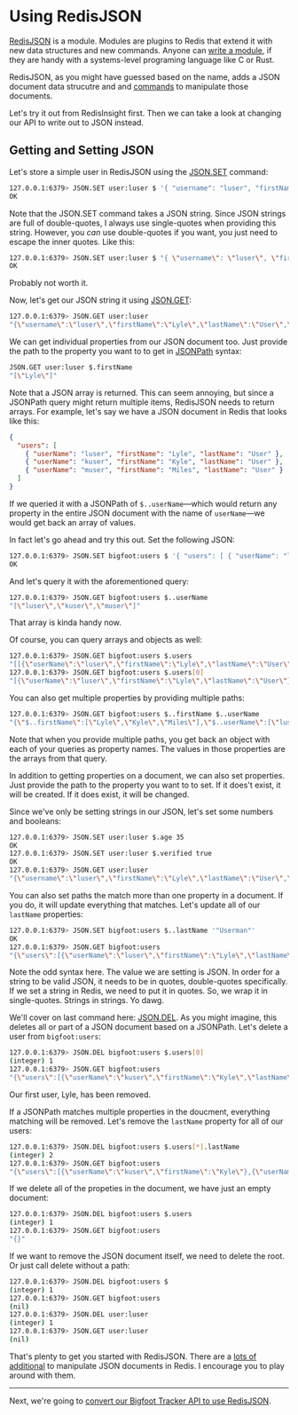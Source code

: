 # Using RedisJSON #

[RedisJSON](https://redis.io/docs/stack/json/) is a module. Modules are plugins to Redis that extend it with new data structures and new commands. Anyone can [write a module](https://redis.io/docs/reference/modules/), if they are handy with a systems-level programing language like C or Rust.

RedisJSON, as you might have guessed based on the name, adds a JSON document data strucutre and and [commands](https://redis.io/commands/?group=json) to manipulate those documents.

Let's try it out from RedisInsight first. Then we can take a look at changing our API to write out to JSON instead.

## Getting and Setting JSON ##

Let's store a simple user in RedisJSON using the [JSON.SET](https://redis.io/commands/json.set/) command:

```bash
127.0.0.1:6379> JSON.SET user:luser $ '{ "username": "luser", "firstName": "Lyle", "lastName": "User" }'
OK
```

Note that the JSON.SET command takes a JSON string. Since JSON strings are full of double-quotes, I always use single-quotes when providing this string. However, you *can* use double-quotes if you want, you just need to escape the inner quotes. Like this:

```bash
127.0.0.1:6379> JSON.SET user:luser $ "{ \"username\": \"luser\", \"firstName\": \"Lyle\", \"lastName\": \"User\" }"
OK
```

Probably not worth it.

Now, let's get our JSON string it using [JSON.GET](https://redis.io/commands/json.get/):

```bash
127.0.0.1:6379> JSON.GET user:luser
"{\"username\":\"luser\",\"firstName\":\"Lyle\",\"lastName\":\"User\",\"age\":35,\"admin\":false,\"occupation\":null}"
```

We can get individual properties from our JSON document too. Just provide the path to the property you want to to get in [JSONPath](https://redis.io/docs/stack/json/path/) syntax:

```bash
JSON.GET user:luser $.firstName
"[\"Lyle\"]"
```

Note that a JSON array is returned. This can seem annoying, but since a JSONPath query might return multiple items, RedisJSON needs to return arrays. For example, let's say we have a JSON document in Redis that looks like this:

```json
{
  "users": [
    { "userName": "luser", "firstName": "Lyle", "lastName": "User" },
    { "userName": "kuser", "firstName": "Kyle", "lastName": "User" },
    { "userName": "muser", "firstName": "Miles", "lastName": "User" }
  ]
}
```

If we queried it with a JSONPath of `$..userName`—which would return any property in the entire JSON document with the name of `userName`—we would get back an array of values.

In fact let's go ahead and try this out. Set the following JSON:

```bash
127.0.0.1:6379> JSON.SET bigfoot:users $ '{ "users": [ { "userName": "luser", "firstName": "Lyle", "lastName": "User" }, { "userName": "kuser", "firstName": "Kyle", "lastName": "User" }, { "userName": "muser", "firstName": "Miles", "lastName": "User" } ] }'
OK
```

And let's query it with the aforementioned query:

```bash
127.0.0.1:6379> JSON.GET bigfoot:users $..userName
"[\"luser\",\"kuser\",\"muser\"]"
```

That array is kinda handy now.

Of course, you can query arrays and objects as well:

```bash
127.0.0.1:6379> JSON.GET bigfoot:users $.users
"[[{\"userName\":\"luser\",\"firstName\":\"Lyle\",\"lastName\":\"User\"},{\"userName\":\"kuser\",\"firstName\":\"Kyle\",\"lastName\":\"User\"},{\"userName\":\"muser\",\"firstName\":\"Miles\",\"lastName\":\"User\"}]]"
127.0.0.1:6379> JSON.GET bigfoot:users $.users[0]
"[{\"userName\":\"luser\",\"firstName\":\"Lyle\",\"lastName\":\"User\"}]"
```

You can also get multiple properties by providing multiple paths:

```bash
127.0.0.1:6379> JSON.GET bigfoot:users $..firstName $..userName
"{\"$..firstName\":[\"Lyle\",\"Kyle\",\"Miles\"],\"$..userName\":[\"luser\",\"kuser\",\"muser\"]}"
```

Note that when you provide multiple paths, you get back an object with each of your queries as property names. The values in those properties are the arrays from that query.

In addition to getting properties on a document, we can also set properties. Just provide the path to the property you want to to set. If it does't exist, it will be created. If it does exist, it will be changed.

Since we've only be setting strings in our JSON, let's set some numbers and booleans:

```bash
127.0.0.1:6379> JSON.SET user:luser $.age 35
OK
127.0.0.1:6379> JSON.SET user:luser $.verified true
OK
127.0.0.1:6379> JSON.GET user:luser
"{\"username\":\"luser\",\"firstName\":\"Lyle\",\"lastName\":\"User\",\"age\":35,\"verified\":true}"
```

You can also set paths the match more than one property in a document. If you do, it will update everything that matches. Let's update all of our `lastName` properties:

```bash
127.0.0.1:6379> JSON.SET bigfoot:users $..lastName '"Userman"'
OK
127.0.0.1:6379> JSON.GET bigfoot:users
"{\"users\":[{\"userName\":\"luser\",\"firstName\":\"Lyle\",\"lastName\":\"Userman\"},{\"userName\":\"kuser\",\"firstName\":\"Kyle\",\"lastName\":\"Userman\"},{\"userName\":\"muser\",\"firstName\":\"Miles\",\"lastName\":\"Userman\"}]}"
```

Note the odd syntax here. The value we are setting is JSON. In order for a string to be valid JSON, it needs to be in quotes, double-quotes specifically. If we set a string in Redis, we need to put it in quotes. So, we wrap it in single-quotes. Strings in strings. Yo dawg.

We'll cover on last command here: [JSON.DEL](https://redis.io/commands/json.del/). As you might imagine, this deletes all or part of a JSON document based on a JSONPath. Let's delete a user from `bigfoot:users`:

```bash
127.0.0.1:6379> JSON.DEL bigfoot:users $.users[0]
(integer) 1
127.0.0.1:6379> JSON.GET bigfoot:users
"{\"users\":[{\"userName\":\"kuser\",\"firstName\":\"Kyle\",\"lastName\":\"Userman\"},{\"userName\":\"muser\",\"firstName\":\"Miles\",\"lastName\":\"Userman\"}]}"
```

Our first user, Lyle, has been removed.

If a JSONPath matches multiple properties in the doucment, everything matching will be removed. Let's remove the `lastName` property for all of our users:

```bash
127.0.0.1:6379> JSON.DEL bigfoot:users $.users[*].lastName
(integer) 2
127.0.0.1:6379> JSON.GET bigfoot:users
"{\"users\":[{\"userName\":\"kuser\",\"firstName\":\"Kyle\"},{\"userName\":\"muser\",\"firstName\":\"Miles\"}]}"
```

If we delete all of the propeties in the document, we have just an empty document:

```bash
127.0.0.1:6379> JSON.DEL bigfoot:users $.users
(integer) 1
127.0.0.1:6379> JSON.GET bigfoot:users
"{}"
```

If we want to remove the JSON document itself, we need to delete the root. Or just call delete without a path:

```bash
127.0.0.1:6379> JSON.DEL bigfoot:users $
(integer) 1
127.0.0.1:6379> JSON.GET bigfoot:users
(nil)
127.0.0.1:6379> JSON.DEL user:luser
(integer) 1
127.0.0.1:6379> JSON.GET user:luser
(nil)
```

That's plenty to get you started with RedisJSON. There are a [lots of additional](https://redis.io/commands/?group=json) to manipulate JSON documents in Redis. I encourage you to play around with them.

----------------------------------------

Next, we're going to [convert our Bigfoot Tracker API to use RedisJSON]((15-HASHES-TO-JSON.md)).
